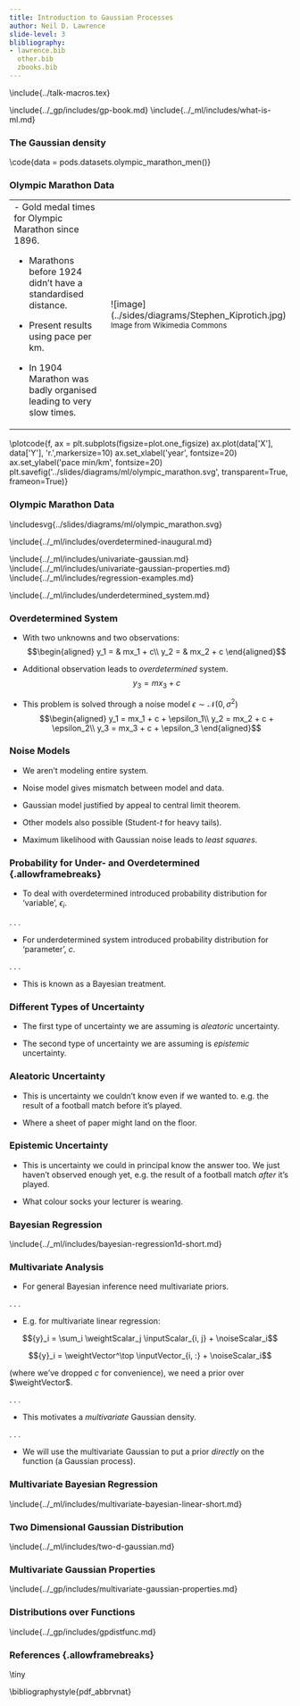 ```yaml
---
title: Introduction to Gaussian Processes
author: Neil D. Lawrence
slide-level: 3
blibliography: 
- lawrence.bib
  other.bib
  zbooks.bib
---
```


<!-- To compile -->

\include{../talk-macros.tex}

\include{../_gp/includes/gp-book.md}
\include{../_ml/includes/what-is-ml.md}

### The Gaussian density


\code{data = pods.datasets.olympic_marathon_men()}




### Olympic Marathon Data

<table>
<tr><td>
-   Gold medal times for Olympic Marathon since 1896.

-   Marathons before 1924 didn’t have a standardised distance.

-   Present results using pace per km.

-   In 1904 Marathon was badly organised leading to very slow times.
</td><td width="30%">
![image](../sides/diagrams/Stephen_Kiprotich.jpg)
<small>Image from Wikimedia Commons <http://bit.ly/16kMKHQ></small>
</td></tr>
</table>

\plotcode{f, ax = plt.subplots(figsize=plot.one_figsize)
ax.plot(data['X'], data['Y'], 'r.',markersize=10)
ax.set_xlabel('year', fontsize=20)
ax.set_ylabel('pace min/km', fontsize=20)
plt.savefig('../slides/diagrams/ml/olympic_marathon.svg', transparent=True, frameon=True)}


### Olympic Marathon Data

\includesvg{../slides/diagrams/ml/olympic_marathon.svg}

\include{../_ml/includes/overdetermined-inaugural.md}

\include{../_ml/includes/univariate-gaussian.md}
\include{../_ml/includes/univariate-gaussian-properties.md}
\include{../_ml/includes/regression-examples.md}

\include{../_ml/includes/underdetermined_system.md}

### Overdetermined System

-   With two unknowns and two observations: 
    $$\begin{aligned}
          y_1 = & mx_1 + c\\
          y_2 = & mx_2 + c
        \end{aligned}$$

-   Additional observation leads to *overdetermined* system.
    $$y_3 =  mx_3 + c$$

-   This problem is solved through a noise model
    $\epsilon \sim \mathcal{N}(0,\sigma^2)$ $$\begin{aligned}
          y_1 = mx_1 + c + \epsilon_1\\
          y_2 = mx_2 + c + \epsilon_2\\
          y_3 = mx_3 + c + \epsilon_3
        \end{aligned}$$

### Noise Models

-   We aren’t modeling entire system.

-   Noise model gives mismatch between model and data.

-   Gaussian model justified by appeal to central limit theorem.

-   Other models also possible (Student-$t$ for heavy tails).

-   Maximum likelihood with Gaussian noise leads to *least squares*.

### Probability for Under- and Overdetermined {.allowframebreaks}

-   To deal with overdetermined introduced probability distribution for
    ‘variable’, ${\epsilon}_i$.

. . .

-   For underdetermined system introduced probability distribution for
    ‘parameter’, $c$.

. . .

-   This is known as a Bayesian treatment.

### Different Types of Uncertainty

-   The first type of uncertainty we are assuming is
    *aleatoric* uncertainty.

-   The second type of uncertainty we are assuming is
    *epistemic* uncertainty.

### Aleatoric Uncertainty

-   This is uncertainty we couldn’t know even if we wanted to. e.g. the
    result of a football match before it’s played.

-   Where a sheet of paper might land on the floor.

### Epistemic Uncertainty

-   This is uncertainty we could in principal know the answer too. We
    just haven’t observed enough yet, e.g. the result of a football
    match *after* it’s played.

-   What colour socks your lecturer is wearing.

### Bayesian Regression

\include{../_ml/includes/bayesian-regression1d-short.md}


### Multivariate Analysis

-   For general Bayesian inference need multivariate priors.

. . .

-   E.g. for multivariate linear regression:

$${y}_i = \sum_i \weightScalar_j \inputScalar_{i, j} + \noiseScalar_i$$

$${y}_i = \weightVector^\top \inputVector_{i, :} + \noiseScalar_i$$

(where we’ve dropped $c$ for convenience), we need a prior over
$\weightVector$.

. . .

-   This motivates a *multivariate* Gaussian density.

. . .

-   We will use the multivariate Gaussian to put a prior *directly* on
    the function (a Gaussian process).

### Multivariate Bayesian Regression

\include{../_ml/includes/multivariate-bayesian-linear-short.md}

### Two Dimensional Gaussian Distribution

\include{../_ml/includes/two-d-gaussian.md}

### Multivariate Gaussian Properties

<!-- Also a version of this under ../_ml/-->
\include{../_gp/includes/multivariate-gaussian-properties.md}

### Distributions over Functions

\include{../_gp/includes/gpdistfunc.md}

### References {.allowframebreaks}

\tiny

\bibliographystyle{pdf_abbrvnat}


